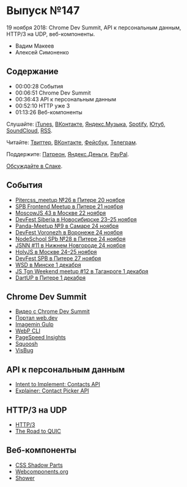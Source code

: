 # Выпуск №147

19 ноября 2018: Chrome Dev Summit, API к персональным данным, HTTP/3 на UDP, веб-компоненты.

- Вадим Макеев
- Алексей Симоненко

## Содержание

- 00:00:28 События
- 00:06:51 Chrome Dev Summit
- 00:36:43 API к персональным данным
- 00:52:10 HTTP уже 3
- 01:13:26 Веб-компоненты

Слушайте: [iTunes](https://itunes.apple.com/podcast/id1080500016), [ВКонтакте](https://vk.com/podcasts-32017543), [Яндекс.Музыка](https://music.yandex.ru/album/6245956), [Spotify](https://open.spotify.com/show/3rzAcADjpBpXt73L0epTjV), [Ютуб](https://www.youtube.com/playlist?list=PLMBnwIwFEFHcwuevhsNXkFTcadeX5R1Go), [SoundCloud](https://soundcloud.com/web-standards), [RSS](https://web-standards.ru/podcast/feed/).

Читайте: [Твиттер](https://twitter.com/webstandards_ru), [ВКонтакте](https://vk.com/webstandards_ru), [Фейсбук](https://www.facebook.com/webstandardsru), [Телеграм](https://t.me/webstandards_ru).

Поддержите: [Патреон](https://www.patreon.com/webstandards_ru), [Яндекс.Деньги](https://money.yandex.ru/to/41001119329753), [PayPal](https://www.paypal.me/pepelsbey).

[Обсуждайте в Слаке](http://slack.web-standards.ru/).

## События

- [Pitercss_meetup №26 в Питере 20 ноября](https://medium.com/p/b820502538c0)
- [SPB Frontend Meetup в Питере 21 ноября](https://spb-frontend-events.timepad.ru/event/848267/)
- [MoscowJS 43 в Москве 22 ноября](https://www.moscowjs.ru/event/moscowjs-43)
- [DevFest Siberia в Новосибирске 23–25 ноября](https://gdg-siberia.com/)
- [Panda-Meetup №9 в Самаре 24 ноября](http://panda-meetup.ru/frontend-samara-2018-11-24)
- [DevFest Voronezh в Воронеже 24 ноября](https://gdg-voronezh.timepad.ru/event/845720/)
- [NodeSchool SPb №28 в Питере 24 ноября](https://github.com/nodeschool/spb/issues/73)
- [JSNN #11 в Нижнем Новгороде 24 ноября](https://www.it52.info/events/2018-11-24-jsnn-11)
- [HolyJS в Москве 24–25 ноября](https://holyjs-moscow.ru/)
- [DevFest SPB в Питере 27 ноября](https://devfest-spb.com/)
- [WSD в Минске 1 декабря](https://wsd.events/2018/12/01/)
- [JS Tgn Weekend meetup #12 в Таганроге 1 декабря](https://it61.info/events/2018-12-01-mitap-js-tgn-weekend-12-316)
- [DartUP в Питере 1 декабря](https://dartup.ru/)

## Chrome Dev Summit

- [Видео с Chrome Dev Summit](https://www.youtube.com/playlist?list=PLNYkxOF6rcIDjlCx1PcphPpmf43aKOAdF)
- [Портал web.dev](https://web.dev/)
- [Imagemin Gulp](https://web.dev/fast/use-imagemin-to-compress-images/codelab-imagemin-gulp)
- [WebP CLI](https://web.dev/fast/serve-images-webp/codelab-serve-images-webp)
- [PageSpeed Insights](https://developers.google.com/speed/pagespeed/insights/)
- [Squoosh](https://squoosh.app/)
- [VisBug](https://github.com/GoogleChromeLabs/ProjectVisBug)

## API к персональным данным

- [Intent to Implement: Contacts API](https://groups.google.com/a/chromium.org/d/msg/blink-dev/brKChSa9_d0/GmzVbvYcAAAJ)
- [Explainer: Contact Picker API](https://github.com/beverloo/contact-api)

## HTTP/3 на UDP

- [HTTP/3](https://daniel.haxx.se/blog/2018/11/11/http-3/)
- [The Road to QUIC](https://blog.cloudflare.com/the-road-to-quic/)

## Веб-компоненты

- [CSS Shadow Parts](https://www.w3.org/TR/css-shadow-parts-1/)
- [Webcomponents.org](https://www.webcomponents.org/)
- [Shower](https://shwr.me/)
